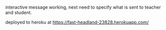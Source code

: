interactive message working, next need to specify what is sent to teacher and student.

deployed to heroku at https://fast-headland-23828.herokuapp.com/
